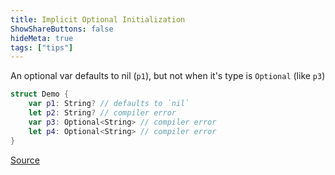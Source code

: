 ```yaml
---
title: Implicit Optional Initialization
ShowShareButtons: false
hideMeta: true
tags: ["tips"]
---
```


An optional var defaults to nil (`p1`), but not when it's type is `Optional` (like `p3`)

```swift
struct Demo {
    var p1: String? // defaults to `nil`
    let p2: String? // compiler error
    var p3: Optional<String> // compiler error
    let p4: Optional<String> // compiler error
}
```

[Source](https://belkadan.com/blog/2021/09/Swift-Regret-Implicit-Optional-Initialization/)
